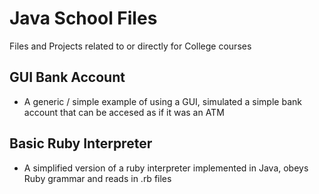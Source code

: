 Java School Files
=================

Files and Projects related to or directly for College courses

GUI Bank Account
----------------

+ A generic / simple example of using a GUI, simulated a simple bank account that can be accesed as if it was an ATM
 
Basic Ruby Interpreter
----------------------

+ A simplified version of a ruby interpreter implemented in Java, obeys Ruby grammar and reads in .rb files